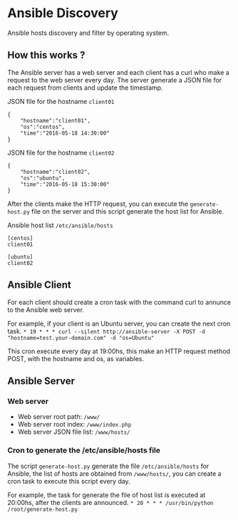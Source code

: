# Ansible Discovery
Ansible hosts discovery and filter by operating system.

## How this works ?
The Ansible server has a web server and each client has a curl who make a request to the web server every day.
The server generate a JSON file for each request from clients and update the timestamp.

JSON file for the hostname `client01`
```
{
    "hostname":"client01",
    "os":"centos",
    "time":"2016-05-18 14:30:00"
}
```

JSON file for the hostname `client02`
```
{
    "hostname":"client02",
    "os":"ubuntu",
    "time":"2016-05-18 15:30:00"
}
```

After the clients make the HTTP request, you can execute the `generate-host.py` file on the server and this script generate the host list for Ansible.

Ansible host list `/etc/ansible/hosts`
```
[centos]
client01

[ubuntu]
client02
```

## Ansible Client
For each client should create a cron task with the command curl to annunce to the Ansible web server.

For example, if your client is an Ubuntu server, you can create the next cron task.
`* 19 * * * curl --silent http://ansible-server -X POST -d "hostname=test.your-domain.com" -d "os=Ubuntu"`

This cron execute every day at 19:00hs, this make an HTTP request method POST, with the hostname and os, as variables.

## Ansible Server

### Web server
- Web server root path: `/www/`
- Web server root index: `/www/index.php`
- Web server JSON file list: `/www/hosts/`

### Cron to generate the /etc/ansible/hosts file
The script `generate-host.py` generate the file `/etc/ansible/hosts` for Ansible, the list of hosts are obtained from `/www/hosts/`, you can create a cron task to execute this script every day.

For example, the task for generate the file of host list is executed at 20:00hs, after the clients are announced.
`* 20 * * * /usr/bin/python /root/generate-host.py`
